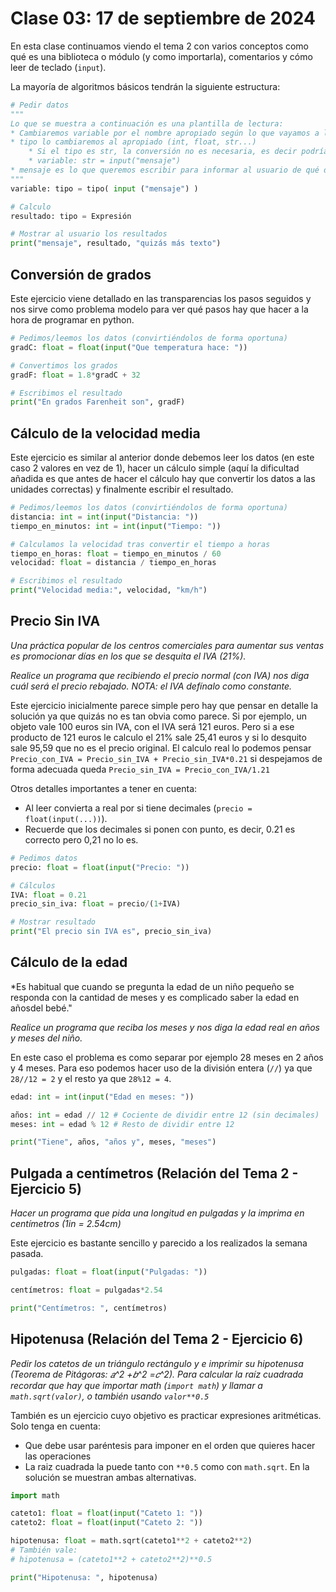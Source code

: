 # Clase 03: 17 de septiembre de 2024

En esta clase continuamos viendo el tema 2 con varios conceptos como qué es una biblioteca o módulo (y como importarla), comentarios y cómo leer de teclado (`input`). 

La mayoría de algoritmos básicos tendrán la siguiente estructura:

```python
# Pedir datos 
"""
Lo que se muestra a continuación es una plantilla de lectura:
* Cambiaremos variable por el nombre apropiado según lo que vayamos a leer
* tipo lo cambiaremos al apropiado (int, float, str...)
    * Si el tipo es str, la conversión no es necesaria, es decir podría simplificarse a :
    * variable: str = input("mensaje")
* mensaje es lo que queremos escribir para informar al usuario de qué debe escribir 
"""
variable: tipo = tipo( input ("mensaje") )  

# Calculo
resultado: tipo = Expresión

# Mostrar al usuario los resultados
print("mensaje", resultado, "quizás más texto")
```
## Conversión de grados

Este ejercicio viene detallado en las transparencias los pasos seguidos y nos sirve como problema modelo para ver qué pasos hay que hacer a la hora de programar en python.

```python
# Pedimos/leemos los datos (convirtiéndolos de forma oportuna)
gradC: float = float(input("Que temperatura hace: "))

# Convertimos los grados
gradF: float = 1.8*gradC + 32

# Escribimos el resultado
print("En grados Farenheit son", gradF)
```

## Cálculo de la velocidad media

Este ejercicio es similar al anterior donde debemos leer los datos (en este caso 2 valores en vez de 1), hacer un cálculo simple (aquí la dificultad añadida es que antes de hacer el cálculo hay que convertir los datos a las unidades correctas) y finalmente escribir el resultado.

```python
# Pedimos/leemos los datos (convirtiéndolos de forma oportuna)
distancia: int = int(input("Distancia: "))
tiempo_en_minutos: int = int(input("Tiempo: "))

# Calculamos la velocidad tras convertir el tiempo a horas
tiempo_en_horas: float = tiempo_en_minutos / 60
velocidad: float = distancia / tiempo_en_horas

# Escribimos el resultado
print("Velocidad media:", velocidad, "km/h")
```

## Precio Sin IVA

*Una práctica popular de los centros comerciales para aumentar sus ventas es promocionar días en los que se desquita el IVA (21%).*

*Realice un programa que recibiendo el precio normal (con IVA) nos diga cuál será el precio rebajado. NOTA: el IVA defínalo como constante.*

Este ejercicio inicialmente parece simple pero hay que pensar en detalle la solución ya que quizás no es tan obvia como parece. Si por ejemplo, un objeto vale 100 euros sin IVA, con el IVA será 121 euros. Pero si a ese producto de 121 euros le calculo el 21% sale 25,41 euros y si lo desquito sale 95,59 que no es el precio original. El calculo real lo podemos pensar `Precio_con_IVA = Precio_sin_IVA + Precio_sin_IVA*0.21` si despejamos de forma adecuada queda `Precio_sin_IVA = Precio_con_IVA/1.21`

Otros detalles importantes a tener en cuenta:
* Al leer convierta a real por si tiene decimales (`precio = float(input(...))`).
* Recuerde que los decimales si ponen con punto, es decir, 0.21 es correcto pero 0,21 no lo es.

```python
# Pedimos datos
precio: float = float(input("Precio: "))

# Cálculos
IVA: float = 0.21
precio_sin_iva: float = precio/(1+IVA)

# Mostrar resultado
print("El precio sin IVA es", precio_sin_iva)
```

## Cálculo de la edad
*Es habitual que cuando se pregunta la edad de un niño pequeño se responda con la cantidad de meses y es complicado saber la edad en añosdel bebé."

*Realice un programa que reciba los meses y nos diga la edad real en años y meses del niño.*

En este caso el problema es como separar por ejemplo 28 meses en 2 años y 4 meses. Para eso podemos hacer uso de la división entera (`//`) ya que `28//12 = 2` y el resto ya que  `28%12 = 4`.

```python
edad: int = int(input("Edad en meses: "))

años: int = edad // 12 # Cociente de dividir entre 12 (sin decimales)
meses: int = edad % 12 # Resto de dividir entre 12

print("Tiene", años, "años y", meses, "meses")
```

## Pulgada a centímetros (Relación del Tema 2 - Ejercicio 5)
*Hacer  un  programa  que  pida  una  longitud  en  pulgadas  y  la  imprima  en  centímetros  (1in  =  2.54cm)*

Este ejercicio es bastante sencillo y parecido a los realizados la semana pasada.
 
```python
pulgadas: float = float(input("Pulgadas: "))

centímetros: float = pulgadas*2.54

print("Centímetros: ", centímetros)
```

## Hipotenusa (Relación del Tema 2 - Ejercicio 6)
*Pedir  los  catetos  de  un  triángulo  rectángulo  y  e  imprimir  su  hipotenusa  (Teorema  de Pitágoras: 𝑎^2 +𝑏^2 =𝑐^2). Para calcular la raíz cuadrada recordar que hay que importar math (`import math`) y llamar a `math.sqrt(valor)`, o también usando `valor**0.5`*

También es un ejercicio cuyo objetivo es practicar expresiones aritméticas. Solo tenga en cuenta:
* Que debe usar paréntesis para imponer en el orden que quieres hacer las operaciones
* La raiz cuadrada la puede tanto con `**0.5` como con `math.sqrt`. En la solución se muestran ambas alternativas.

```python
import math

cateto1: float = float(input("Cateto 1: "))
cateto2: float = float(input("Cateto 2: "))

hipotenusa: float = math.sqrt(cateto1**2 + cateto2**2)
# También vale:
# hipotenusa = (cateto1**2 + cateto2**2)**0.5

print("Hipotenusa: ", hipotenusa)
```
